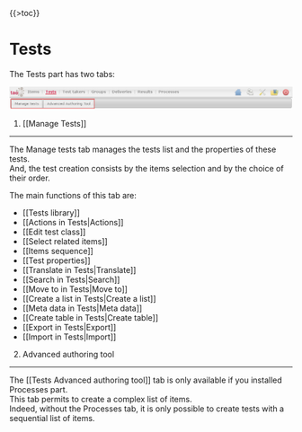 <!--
parent:
    title: User_Guide
author:
    - 'Jérôme Bogaerts'
created_at: '2011-03-11 15:24:21'
updated_at: '2013-03-13 13:35:48'
tags:
    - 'User Guide'
-->

{{\>toc}}

Tests
=====

The Tests part has two tabs:

![](../resources/tests-tabs.png)

1. [[Manage Tests]]
-------------------

The Manage tests tab manages the tests list and the properties of these tests.\
And, the test creation consists by the items selection and by the choice of their order.

The main functions of this tab are:

-   [[Tests library]]
-   [[Actions in Tests|Actions]]
-   [[Edit test class]]
-   [[Select related items]]
-   [[Items sequence]]
-   [[Test properties]]
-   [[Translate in Tests|Translate]]
-   [[Search in Tests|Search]]
-   [[Move to in Tests|Move to]]
-   [[Create a list in Tests|Create a list]]
-   [[Meta data in Tests|Meta data]]
-   [[Create table in Tests|Create table]]
-   [[Export in Tests|Export]]
-   [[Import in Tests|Import]]

2. Advanced authoring tool
--------------------------

The [[Tests Advanced authoring tool]] tab is only available if you installed Processes part.\
This tab permits to create a complex list of items.\
Indeed, without the Processes tab, it is only possible to create tests with a sequential list of items.

